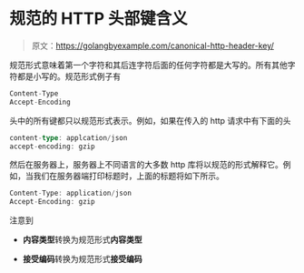 # 规范的 HTTP 头部键含义

> 原文：<https://golangbyexample.com/canonical-http-header-key/>

规范形式意味着第一个字符和其后连字符后面的任何字符都是大写的。所有其他字符都是小写的。规范形式例子有

```go
Content-Type
Accept-Encoding
```

头中的所有键都只以规范形式表示。例如，如果在传入的 http 请求中有下面的头

```go
content-type: applcation/json
accept-encoding: gzip
```

然后在服务器上，服务器上不同语言的大多数 http 库将以规范的形式解释它。例如，当我们在服务器端打印标题时，上面的标题将如下所示。

```go
Content-Type: application/json
Accept-Encoding: gzip
```

注意到

*   **内容类型**转换为规范形式**内容类型**

*   **接受编码**转换为规范形式**接受编码**